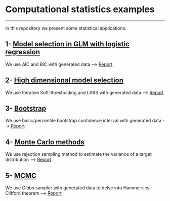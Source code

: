 # Computational statistics examples
---
In this repository we present some statistical applications. 

## 1- [Model selection in GLM with logistic regression](https://github.com/msilver22/Computational_statistics/tree/main/GLM_model_selection)

We use AIC and BIC with generated data --> [Report](https://github.com/msilver22/Computational_statistics/blob/9ecfa7c0a562a661eb14fa1157a259cf33e1b95e/GLM_model_selection/1report.pdf) 

## 2- [High dimensional model selection](https://github.com/msilver22/Computational_statistics/tree/3a7ca39b8d0e40db5a163d2e20fa2110b5633dd7/High_model_selection)

We use Iterative Soft-thresholding and LARS with generated data  --> [Report](https://github.com/msilver22/Computational_statistics/blob/779fe63123c27e59725a00ba5ad386b95c34d12b/High_model_selection/2report.pdf)

## 3- [Bootstrap](https://github.com/msilver22/Computational_statistics/tree/9b471ae039e0eb45c2254c25f6bc32da1f54ca54/Bootstrap)

We use basic/percentile bootstrap confidence interval with generated data --> [Report](https://github.com/msilver22/Computational_statistics/blob/main/Bootstrap/3report.pdf)

## 4- [Monte Carlo methods](https://github.com/msilver22/Computational_statistics/tree/8ed7dcb5f411ff149318198783cb6fa85f045afb/Monte_Carlo_methods) 

We use rejection sampling method to estimate the variance of a target distribution --> [Report](https://github.com/msilver22/Computational_statistics/blob/8ed7dcb5f411ff149318198783cb6fa85f045afb/Monte_Carlo_methods/4report.pdf)

## 5- [MCMC](https://github.com/msilver22/Computational_statistics/tree/0fac7f85a20da7f91f4eb5e3e4ac43260fd0b407/MCMC)

We use Gibbs sampler with generated data to delve into Hammersley-Clifford theorem --> [Report](https://github.com/msilver22/Computational_statistics/blob/0fac7f85a20da7f91f4eb5e3e4ac43260fd0b407/MCMC/5report.pdf)


